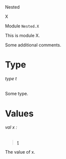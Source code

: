 Nested

X

Module `Nested.X`

This is module X.

Some additional comments.

# Type

<a id="type-t"></a>

###### type t

Some type.

# Values

<a id="val-x"></a>

###### val x :

> [t](#type-t)


The value of x.